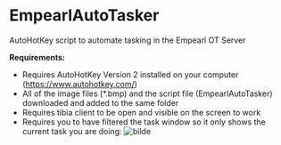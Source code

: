 # EmpearlAutoTasker
AutoHotKey script to automate tasking in the Empearl OT Server

**Requirements:**
* Requires AutoHotKey Version 2 installed on your computer (https://www.autohotkey.com/)
* All of the image files (*.bmp) and the script file (EmpearlAutoTasker) downloaded and added to the same folder
* Requires tibia client to be open and visible on the screen to work
* Requires you to have filtered the task window so it only shows the current task you are doing:
  ![bilde](https://github.com/Kruttlapp/EmpearlAutoTasker/assets/59822214/5111898f-8b2d-4f0f-84e3-d30c2ae803f9)



